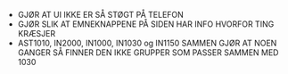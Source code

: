 - GJØR AT UI IKKE ER SÅ STØGT PÅ TELEFON
- GJØR SLIK AT EMNEKNAPPENE PÅ SIDEN HAR INFO HVORFOR TING KRÆSJER
- AST1010, IN2000, IN1000, IN1030 og IN1150 SAMMEN GJØR AT NOEN GANGER SÅ FINNER DEN IKKE GRUPPER SOM PASSER SAMMEN MED 1030
